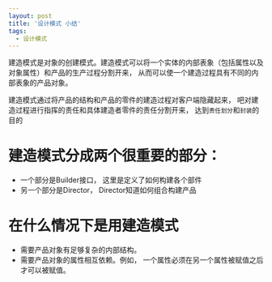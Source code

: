 ```yaml
---
layout: post
title: '设计模式 小结'
tags:
  - 设计模式
---
```

<!--more-->

建造模式是对象的创建模式。建造模式可以将一个实体的内部表象（包括属性以及对象属性）和产品的生产过程分割开来， 从而可以使一个建造过程具有不同的内部表象的产品对象。

建造模式通过将产品的结构和产品的零件的建造过程对客户端隐藏起来， 吧对建造过程进行指挥的责任和具体建造者零件的责任分割开来， 达到`责任划分`和`封装`的目的

# 建造模式分成两个很重要的部分：

 * 一个部分是Builder接口， 这里是定义了如何构建各个部件
 * 另一个部分是Director， Director知道如何组合构建产品

# 在什么情况下是用建造模式

 * 需要产品对象有足够复杂的内部结构。
 * 需要产品对象的属性相互依赖。例如， 一个属性必须在另一个属性被赋值之后才可以被赋值。
